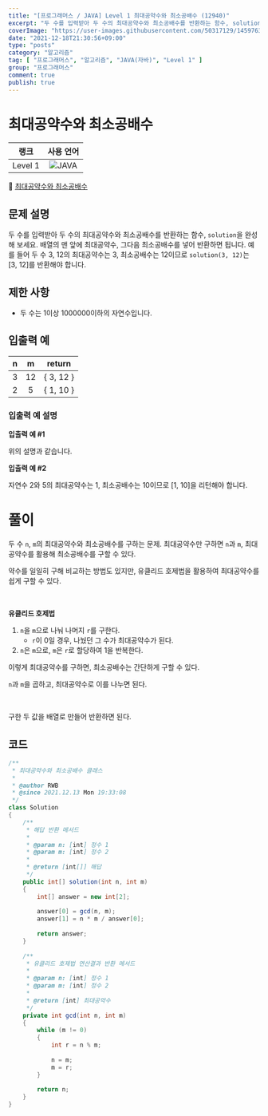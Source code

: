 ```yaml
---
title: "[프로그래머스 / JAVA] Level 1 최대공약수와 최소공배수 (12940)"
excerpt: "두 수를 입력받아 두 수의 최대공약수와 최소공배수를 반환하는 함수, solution을 완성해 보세요. 배열의 맨 앞에 최대공약수, 그다음 최소공배수를 넣어 반환하면 됩니다. 예를 들어 두 수 3, 12의 최대공약수는 3, 최소공배수는 12이므로 solution(3, 12)는 [3, 12]를 반환해야 합니다."
coverImage: "https://user-images.githubusercontent.com/50317129/145976356-6b5d1430-31c0-4c34-829e-6be8f747ab19.png"
date: "2021-12-18T21:30:56+09:00"
type: "posts"
category: "알고리즘"
tag: [ "프로그래머스", "알고리즘", "JAVA(자바)", "Level 1" ]
group: "프로그래머스"
comment: true
publish: true
---
```


# 최대공약수와 최소공배수

|  랭크   |                                                      사용 언어                                                      |
| :-----: | :-----------------------------------------------------------------------------------------------------------------: |
| Level 1 | ![JAVA](https://shields.io/badge/java-JDK%2011-lightgray?logo=java&style=plastic&logoColor=white&labelColor=orange) |

🔗 [최대공약수와 최소공배수](https://programmers.co.kr/learn/courses/30/lessons/12940)





## 문제 설명

두 수를 입력받아 두 수의 최대공약수와 최소공배수를 반환하는 함수, `solution`을 완성해 보세요. 배열의 맨 앞에 최대공약수, 그다음 최소공배수를 넣어 반환하면 됩니다. 예를 들어 두 수 3, 12의 최대공약수는 3, 최소공배수는 12이므로 `solution(3, 12)`는 [3, 12]를 반환해야 합니다.





## 제한 사항

* 두 수는 1이상 1000000이하의 자연수입니다.





## 입출력 예

|   n   |   m   |  return   |
| :---: | :---: | :-------: |
|   3   |  12   | { 3, 12 } |
|   2   |   5   | { 1, 10 } |



### 입출력 예 설명

**입출력 예 #1**

위의 설명과 같습니다.

**입출력 예 #2**

자연수 2와 5의 최대공약수는 1, 최소공배수는 10이므로 [1, 10]을 리턴해야 합니다.










# 풀이

두 수 `n`, `m`의 최대공약수와 최소공배수를 구하는 문제. 최대공약수만 구하면 `n`과 `m`, 최대공약수를 활용해 최소공배수를 구할 수 있다.

약수를 일일히 구해 비교하는 방법도 있지만, <span class="primary">유클리드 호제법</span>을 활용하여 최대공약수를 쉽게 구할 수 있다.

<br />

**유클리드 호제법**

1. `n`을 `m`으로 나눠 나머지 `r`를 구한다.
   * `r`이 0일 경우, 나눴던 그 수가 최대공약수가 된다.
2. `n`은 `m`으로, `m`은 `r`로 할당하여 1을 반복한다.

이렇게 최대공약수를 구하면, 최소공배수는 간단하게 구할 수 있다.

`n`과 `m`을 곱하고, 최대공약수로 이를 나누면 된다.

<br />

구한 두 값을 배열로 만들어 반환하면 된다.





## 코드

``` java
/**
 * 최대공약수와 최소공배수 클래스
 *
 * @author RWB
 * @since 2021.12.13 Mon 19:33:08
 */
class Solution
{
	/**
	 * 해답 반환 메서드
	 *
	 * @param n: [int] 정수 1
	 * @param m: [int] 정수 2
	 *
	 * @return [int[]] 해답
	 */
	public int[] solution(int n, int m)
	{
		int[] answer = new int[2];
		
		answer[0] = gcd(n, m);
		answer[1] = n * m / answer[0];
		
		return answer;
	}
	
	/**
	 * 유클리드 호제법 연산결과 반환 메서드
	 *
	 * @param n: [int] 정수 1
	 * @param m: [int] 정수 2
	 *
	 * @return [int] 최대공약수
	 */
	private int gcd(int n, int m)
	{
		while (m != 0)
		{
			int r = n % m;
			
			n = m;
			m = r;
		}
		
		return n;
	}
}
```